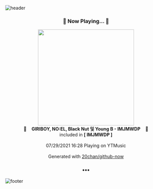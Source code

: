 ![header](https://capsule-render.vercel.app/api?type=wave&height=170&section=header&text=Hi.%20I'm%20SHIFT&fontColor=090707&fontAlignX=45&fontAlignY=65&fontSize=100)

<h3 align="center">🎵 Now Playing... 🎵</h3>
<p align="center">
  <a href="https://music.youtube.com/watch?v=uwy5hGT6i7Q">
    <img width="300" src="https://lh3.googleusercontent.com/GMXEG4isA1AO-uCNz8jeOtNdU2hfCeKuP7BBGV5G9P0DT8GitgZKuwJbDhPQxWOPXGzfcwL4p21S-poI">
  </a>
  <br>
  🎵&nbsp&nbsp&nbsp <b>GIRIBOY, NO:EL, Black Nut 및 Young B - IMJMWDP</b> &nbsp&nbsp&nbsp🎵
  <br>
  included in <b>[ IMJMWDP ]</b>
  
  <br />
  <br />
  07/29/2021 16:28 Playing on YTMusic
  <br />
  <br />
  Generated with <a href="https://github.com/20chan/github-now">20chan/github-now</a>
</p>

<h3 align="center">•••</h3>

![footer](https://capsule-render.vercel.app/api?type=wave&height=150&section=footer)
